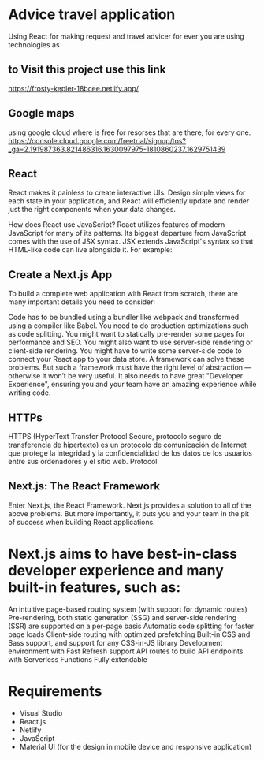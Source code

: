 # Advice travel application 
Using React for making request and travel advicer for ever you are using technologies as 

## to Visit this project use this link 
https://frosty-kepler-18bcee.netlify.app/


## Google maps
using google cloud where is free for resorses that are there, for every one.
https://console.cloud.google.com/freetrial/signup/tos?_ga=2.191987363.821486316.1630097975-1810860237.1629751439

## React 

React makes it painless to create interactive UIs. Design simple views for each state in your application, and React will efficiently update and render just the right components when your data changes.

How does React use JavaScript?
React utilizes features of modern JavaScript for many of its patterns. Its biggest departure from JavaScript comes with the use of JSX syntax. JSX extends JavaScript's syntax so that HTML-like code can live alongside it. For example:
## Create a Next.js App
To build a complete web application with React from scratch, there are many important details you need to consider:

Code has to be bundled using a bundler like webpack and transformed using a compiler like Babel.
You need to do production optimizations such as code splitting.
You might want to statically pre-render some pages for performance and SEO. You might also want to use server-side rendering or client-side rendering.
You might have to write some server-side code to connect your React app to your data store.
A framework can solve these problems. But such a framework must have the right level of abstraction — otherwise it won’t be very useful. It also needs to have great "Developer Experience", ensuring you and your team have an amazing experience while writing code.
## HTTPs

HTTPS (HyperText Transfer Protocol Secure, protocolo seguro de transferencia de hipertexto) es un protocolo de comunicación de Internet que protege la integridad y la confidencialidad de los datos de los usuarios entre sus ordenadores y el sitio web.
Protocol 

## Next.js: The React Framework
Enter Next.js, the React Framework. Next.js provides a solution to all of the above problems. But more importantly, it puts you and your team in the pit of success when building React applications.

# Next.js aims to have best-in-class developer experience and many built-in features, such as:

An intuitive page-based routing system (with support for dynamic routes)
Pre-rendering, both static generation (SSG) and server-side rendering (SSR) are supported on a per-page basis
Automatic code splitting for faster page loads
Client-side routing with optimized prefetching
Built-in CSS and Sass support, and support for any CSS-in-JS library
Development environment with Fast Refresh support
API routes to build API endpoints with Serverless Functions
Fully extendable

# Requirements
* Visual Studio
* React.js
* Netlify
* JavaScript
* Material UI (for the design in mobile device and responsive application)


